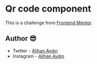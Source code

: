 # Qr code component

This is a challenge from [Frontend Mentor](https://www.frontendmentor.io/challenges/qr-code-component-iux_sIO_H)

## Author 😎

- Twitter - [Alihan Aydın](https://twitter.com/alihanayd1n)
- Instagram - [Alihan Aydın](https://instagram.com/alihan.aydinn)
